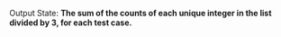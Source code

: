 Output State: **The sum of the counts of each unique integer in the list divided by 3, for each test case.**